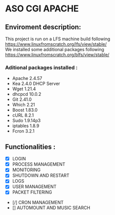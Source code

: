 # ASO CGI APACHE
## Enviroment description:
This project is run on a LFS machine build following https://www.linuxfromscratch.org/lfs/view/stable/ <br />
We installed some additional packages following https://www.linuxfromscratch.org/blfs/view/stable/ <br />
### Aditional packages installed :
  - Apache 2.4.57
  - Kea 2.4.0 DHCP Server
  - Wget 1.21.4
  - dhcpcd 10.0.2
  - Git 2.41.0
  - Which 2.21
  - Boost 1.83.0
  - cURL 8.2.1
  - Sudo  1.9.14p3
  - iptables 1.8.9
  - Fcron 3.2.1 

## Functionalities :
 - [X] LOGIN
 - [X] PROCESS MANAGEMENT
 - [X] MONITORING
 - [X] SHUTDOWN AND RESTART
 - [X] LOGS
 - [X] USER MANAGEMENT
 - [X] PACKET FILTERING
 - [/] CRON MANAGEMENT
 - [] AUTOMOUNT AND MUSIC SEARCH
